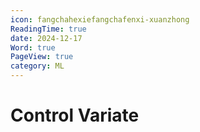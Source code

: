 ```yaml
---
icon: fangchahexiefangchafenxi-xuanzhong
ReadingTime: true
date: 2024-12-17
Word: true
PageView: true
category: ML
---
```


# Control Variate 

